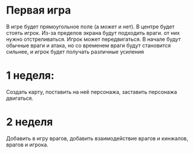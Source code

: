 # Первая игра
В игре будет прямоугольное поле (а может и нет). В центре будет стоять игрок. Из-за пределов экрана будут подходить враги. от них нужно отстреливаться. Игрок может передвигаться. В начале будут обычные враги и атака, но со временем враги будут становится сильнее, и игрок будет получать различные усиления

# 1 неделя:
Создать карту, поставить на неё персонажа, заставить персонажа двигаться.
# 2 неделя
Добавить в игру врагов, добавить взаимодействие врагов и кинжалов, врагов и игрока.